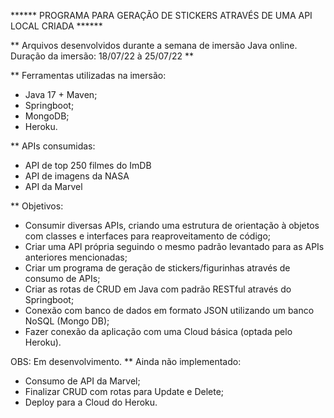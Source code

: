 ****** PROGRAMA PARA GERAÇÃO DE STICKERS ATRAVÉS DE UMA API LOCAL CRIADA ******

** Arquivos desenvolvidos durante a semana de imersão Java online. Duração da imersão: 18/07/22 à 25/07/22 **

** Ferramentas utilizadas na imersão:
- Java 17 + Maven;
- Springboot;
- MongoDB;
- Heroku.

** APIs consumidas:
- API de top 250 filmes do ImDB
- API de imagens da NASA
- API da Marvel

** Objetivos:
- Consumir diversas APIs, criando uma estrutura de orientação à objetos com classes e interfaces para reaproveitamento de código;
- Criar uma API própria seguindo o mesmo padrão levantado para as APIs anteriores mencionadas;
- Criar um programa de geração de stickers/figurinhas através de consumo de APIs;
- Criar as rotas de CRUD em Java com padrão RESTful através do Springboot;
- Conexão com banco de dados em formato JSON utilizando um banco NoSQL (Mongo DB);
- Fazer conexão da aplicação com uma Cloud básica (optada pelo Heroku).


OBS: Em desenvolvimento.
** Ainda não implementado:
- Consumo de API da Marvel;
- Finalizar CRUD com rotas para Update e Delete;
- Deploy para a Cloud do Heroku.
